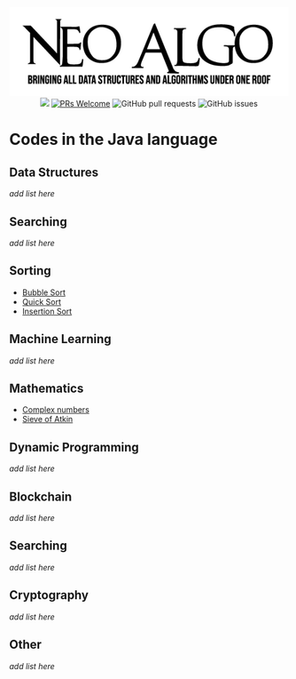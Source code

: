 <p align="center">
    <a href="../README.md"><img src="../img/neo_algo.png"><br></a>
    <img src="https://img.shields.io/github/license/tesseractcoding/neoalgo?style=flat">
    <a href="http://makeapullrequest.com" target="_blank"><img src="https://img.shields.io/badge/PRs-welcome-brightgreen.svg?style=flat" alt="PRs Welcome"></a>
    <img alt="GitHub pull requests" src="https://img.shields.io/github/issues-pr/tesseractcoding/neoalgo">
    <img alt="GitHub issues" src="https://img.shields.io/github/issues/tesseractcoding/neoalgo">
</p>

# Codes in the Java language

## Data Structures
_add list here_

## Searching
_add list here_

## Sorting

* [Bubble Sort](BubbleSort.java)
* [Quick Sort](QuickSort.java)
* [Insertion Sort](InsertionSort.java)


## Machine Learning
_add list here_

## Mathematics
* [Complex numbers](Complex.java)
* [Sieve of Atkin](sieveOfAtkin.java)

## Dynamic Programming
_add list here_

## Blockchain
_add list here_

## Searching
_add list here_

## Cryptography
_add list here_

## Other
_add list here_
